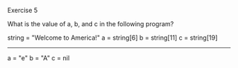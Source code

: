 Exercise 5

What is the value of a, b, and c in the following program?

string = "Welcome to America!"
a = string[6]
b = string[11]
c = string[19]

___

a = "e"
b = "A"
c = nil